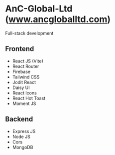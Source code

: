 # AnC-Global-Ltd (www.ancgloballtd.com)
Full-stack development

Frontend
---
+ React JS (Vite)
+ React Router
+ Firebase
+ Tailwind CSS
+ Jodit React
+ Daisy UI
+ React Icons
+ React Hot Toast
+ Moment JS

Backend
---
+ Express JS
+ Node JS
+ Cors
+ MongoDB
